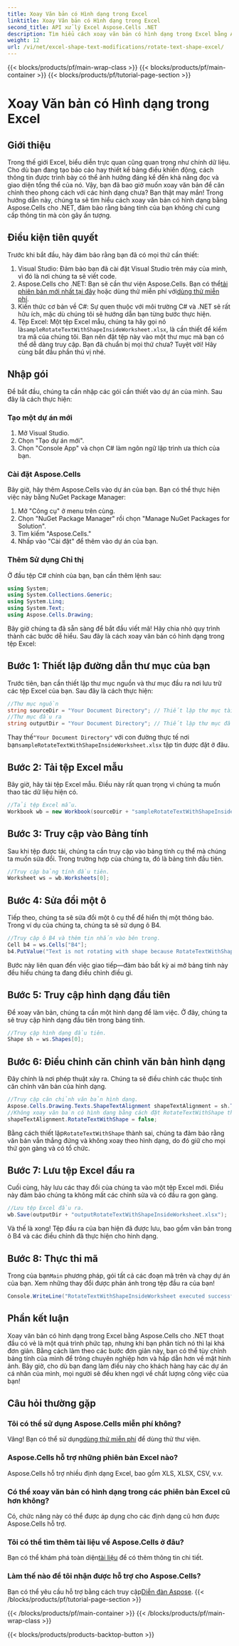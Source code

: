```yaml
---
title: Xoay Văn bản có Hình dạng trong Excel
linktitle: Xoay Văn bản có Hình dạng trong Excel
second_title: API xử lý Excel Aspose.Cells .NET
description: Tìm hiểu cách xoay văn bản có hình dạng trong Excel bằng Aspose.Cells cho .NET. Làm theo hướng dẫn từng bước này để có bản trình bày Excel hoàn hảo.
weight: 12
url: /vi/net/excel-shape-text-modifications/rotate-text-shape-excel/
---
```


{{< blocks/products/pf/main-wrap-class >}}
{{< blocks/products/pf/main-container >}}
{{< blocks/products/pf/tutorial-page-section >}}

# Xoay Văn bản có Hình dạng trong Excel

## Giới thiệu
Trong thế giới Excel, biểu diễn trực quan cũng quan trọng như chính dữ liệu. Cho dù bạn đang tạo báo cáo hay thiết kế bảng điều khiển động, cách thông tin được trình bày có thể ảnh hưởng đáng kể đến khả năng đọc và giao diện tổng thể của nó. Vậy, bạn đã bao giờ muốn xoay văn bản để căn chỉnh theo phong cách với các hình dạng chưa? Bạn thật may mắn! Trong hướng dẫn này, chúng ta sẽ tìm hiểu cách xoay văn bản có hình dạng bằng Aspose.Cells cho .NET, đảm bảo rằng bảng tính của bạn không chỉ cung cấp thông tin mà còn gây ấn tượng.
## Điều kiện tiên quyết
Trước khi bắt đầu, hãy đảm bảo rằng bạn đã có mọi thứ cần thiết:
1. Visual Studio: Đảm bảo bạn đã cài đặt Visual Studio trên máy của mình, vì đó là nơi chúng ta sẽ viết code.
2.  Aspose.Cells cho .NET: Bạn sẽ cần thư viện Aspose.Cells. Bạn có thể[tải phiên bản mới nhất tại đây](https://releases.aspose.com/cells/net/) hoặc dùng thử miễn phí với[dùng thử miễn phí](https://releases.aspose.com/).
3. Kiến thức cơ bản về C#: Sự quen thuộc với môi trường C# và .NET sẽ rất hữu ích, mặc dù chúng tôi sẽ hướng dẫn bạn từng bước thực hiện.
4.  Tệp Excel: Một tệp Excel mẫu, chúng ta hãy gọi nó là`sampleRotateTextWithShapeInsideWorksheet.xlsx`, là cần thiết để kiểm tra mã của chúng tôi. Bạn nên đặt tệp này vào một thư mục mà bạn có thể dễ dàng truy cập.
Bạn đã chuẩn bị mọi thứ chưa? Tuyệt vời! Hãy cùng bắt đầu phần thú vị nhé.
## Nhập gói
Để bắt đầu, chúng ta cần nhập các gói cần thiết vào dự án của mình. Sau đây là cách thực hiện:
### Tạo một dự án mới
1. Mở Visual Studio.
2. Chọn "Tạo dự án mới".
3. Chọn "Console App" và chọn C# làm ngôn ngữ lập trình ưa thích của bạn.
### Cài đặt Aspose.Cells
Bây giờ, hãy thêm Aspose.Cells vào dự án của bạn. Bạn có thể thực hiện việc này bằng NuGet Package Manager:
1. Mở "Công cụ" ở menu trên cùng.
2. Chọn "NuGet Package Manager" rồi chọn "Manage NuGet Packages for Solution".
3. Tìm kiếm "Aspose.Cells."
4. Nhấp vào "Cài đặt" để thêm vào dự án của bạn.
### Thêm Sử dụng Chỉ thị
Ở đầu tệp C# chính của bạn, bạn cần thêm lệnh sau:
```csharp
using System;
using System.Collections.Generic;
using System.Linq;
using System.Text;
using Aspose.Cells.Drawing;
```
Bây giờ chúng ta đã sẵn sàng để bắt đầu viết mã!
Hãy chia nhỏ quy trình thành các bước dễ hiểu. Sau đây là cách xoay văn bản có hình dạng trong tệp Excel:
## Bước 1: Thiết lập đường dẫn thư mục của bạn
Trước tiên, bạn cần thiết lập thư mục nguồn và thư mục đầu ra nơi lưu trữ các tệp Excel của bạn. Sau đây là cách thực hiện:
```csharp
//Thư mục nguồn
string sourceDir = "Your Document Directory"; // Thiết lập thư mục tài liệu của bạn
//Thư mục đầu ra
string outputDir = "Your Document Directory"; // Thiết lập thư mục đầu ra của bạn
```
 Thay thế`"Your Document Directory"` với con đường thực tế nơi bạn`sampleRotateTextWithShapeInsideWorksheet.xlsx` tập tin được đặt ở đâu.
## Bước 2: Tải tệp Excel mẫu
Bây giờ, hãy tải tệp Excel mẫu. Điều này rất quan trọng vì chúng ta muốn thao tác dữ liệu hiện có.
```csharp
//Tải tệp Excel mẫu.
Workbook wb = new Workbook(sourceDir + "sampleRotateTextWithShapeInsideWorksheet.xlsx");
```
## Bước 3: Truy cập vào Bảng tính
Sau khi tệp được tải, chúng ta cần truy cập vào bảng tính cụ thể mà chúng ta muốn sửa đổi. Trong trường hợp của chúng ta, đó là bảng tính đầu tiên.
```csharp
//Truy cập bảng tính đầu tiên.
Worksheet ws = wb.Worksheets[0];
```
## Bước 4: Sửa đổi một ô
Tiếp theo, chúng ta sẽ sửa đổi một ô cụ thể để hiển thị một thông báo. Trong ví dụ của chúng ta, chúng ta sẽ sử dụng ô B4.
```csharp
//Truy cập ô B4 và thêm tin nhắn vào bên trong.
Cell b4 = ws.Cells["B4"];
b4.PutValue("Text is not rotating with shape because RotateTextWithShape is false.");
```
Bước này liên quan đến việc giao tiếp—đảm bảo bất kỳ ai mở bảng tính này đều hiểu chúng ta đang điều chỉnh điều gì.
## Bước 5: Truy cập hình dạng đầu tiên
Để xoay văn bản, chúng ta cần một hình dạng để làm việc. Ở đây, chúng ta sẽ truy cập hình dạng đầu tiên trong bảng tính.
```csharp
//Truy cập hình dạng đầu tiên.
Shape sh = ws.Shapes[0];
```
## Bước 6: Điều chỉnh căn chỉnh văn bản hình dạng
Đây chính là nơi phép thuật xảy ra. Chúng ta sẽ điều chỉnh các thuộc tính căn chỉnh văn bản của hình dạng.
```csharp
//Truy cập căn chỉnh văn bản hình dạng.
Aspose.Cells.Drawing.Texts.ShapeTextAlignment shapeTextAlignment = sh.TextBody.TextAlignment;
//Không xoay văn bản có hình dạng bằng cách đặt RotateTextWithShape thành false.
shapeTextAlignment.RotateTextWithShape = false;
```
 Bằng cách thiết lập`RotateTextWithShape` thành sai, chúng ta đảm bảo rằng văn bản vẫn thẳng đứng và không xoay theo hình dạng, do đó giữ cho mọi thứ gọn gàng và có tổ chức.
## Bước 7: Lưu tệp Excel đầu ra
Cuối cùng, hãy lưu các thay đổi của chúng ta vào một tệp Excel mới. Điều này đảm bảo chúng ta không mất các chỉnh sửa và có đầu ra gọn gàng.
```csharp
//Lưu tệp Excel đầu ra.
wb.Save(outputDir + "outputRotateTextWithShapeInsideWorksheet.xlsx");
```
Và thế là xong! Tệp đầu ra của bạn hiện đã được lưu, bao gồm văn bản trong ô B4 và các điều chỉnh đã thực hiện cho hình dạng.
## Bước 8: Thực thi mã
 Trong của bạn`Main` phương pháp, gói tất cả các đoạn mã trên và chạy dự án của bạn. Xem những thay đổi được phản ánh trong tệp đầu ra của bạn!
```csharp
Console.WriteLine("RotateTextWithShapeInsideWorksheet executed successfully.");
```
## Phần kết luận
Xoay văn bản có hình dạng trong Excel bằng Aspose.Cells cho .NET thoạt đầu có vẻ là một quá trình phức tạp, nhưng khi bạn phân tích nó thì lại khá đơn giản. Bằng cách làm theo các bước đơn giản này, bạn có thể tùy chỉnh bảng tính của mình để trông chuyên nghiệp hơn và hấp dẫn hơn về mặt hình ảnh. Bây giờ, cho dù bạn đang làm điều này cho khách hàng hay các dự án cá nhân của mình, mọi người sẽ đều khen ngợi về chất lượng công việc của bạn!
## Câu hỏi thường gặp
### Tôi có thể sử dụng Aspose.Cells miễn phí không?
 Vâng! Bạn có thể sử dụng[dùng thử miễn phí](https://releases.aspose.com/) để dùng thử thư viện.
### Aspose.Cells hỗ trợ những phiên bản Excel nào?
Aspose.Cells hỗ trợ nhiều định dạng Excel, bao gồm XLS, XLSX, CSV, v.v.
### Có thể xoay văn bản có hình dạng trong các phiên bản Excel cũ hơn không?
Có, chức năng này có thể được áp dụng cho các định dạng cũ hơn được Aspose.Cells hỗ trợ.
### Tôi có thể tìm thêm tài liệu về Aspose.Cells ở đâu?
 Bạn có thể khám phá toàn diện[tài liệu](https://reference.aspose.com/cells/net/) để có thêm thông tin chi tiết.
### Làm thế nào để tôi nhận được hỗ trợ cho Aspose.Cells?
 Bạn có thể yêu cầu hỗ trợ bằng cách truy cập[Diễn đàn Aspose](https://forum.aspose.com/c/cells/9).
{{< /blocks/products/pf/tutorial-page-section >}}

{{< /blocks/products/pf/main-container >}}
{{< /blocks/products/pf/main-wrap-class >}}

{{< blocks/products/products-backtop-button >}}
